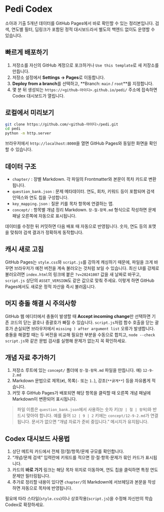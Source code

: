 # Pedi Codex

소아과 기출 5개년 데이터를 GitHub Pages에서 바로 확인할 수 있는 정리본입니다. 검색, 연도별 필터, 딥링크가 포함된 정적 대시보드라서 별도의 백엔드 없이도 운영할 수 있습니다.

## 빠르게 배포하기

1. 저장소를 자신의 GitHub 계정으로 포크하거나 `Use this template`로 새 저장소를 만듭니다.
2. 저장소 설정에서 **Settings → Pages**로 이동합니다.
3. **Deploy from a branch**를 선택하고, **Branch: `main` / `root`**를 지정합니다.
4. 몇 분 뒤 생성되는 `https://<github-아이디>.github.io/pedi/` 주소에 접속하면 Codex 대시보드가 열립니다.

## 로컬에서 미리보기

```bash
git clone https://github.com/<github-아이디>/pedi.git
cd pedi
python -m http.server
```

브라우저에서 `http://localhost:8000`을 열면 GitHub Pages와 동일한 화면을 확인할 수 있습니다.

## 데이터 구조

- `chapter/` : 장별 Markdown. 각 파일의 Frontmatter와 본문이 목차 카드로 변환됩니다.
- `question_bank.json` : 문제 메타데이터. 연도, 회차, 키워드 등이 포함되며 검색 인덱스와 연도 칩을 구성합니다.
- `key_mapping.json` : 질문 키를 목차 항목에 연결하는 맵.
- `concept/` : 항목별 개념 정리 Markdown. `장-절-항목.md` 형식으로 작성하면 문제 패널 오른쪽에 자동으로 표시됩니다.

데이터를 수정한 뒤 커밋하면 다음 배포 때 자동으로 반영됩니다. 숫자, 연도 등의 포맷을 맞춰야 검색 결과가 정확하게 동작합니다.

## 캐시 새로 고침

GitHub Pages는 `style.css`와 `script.js`를 강하게 캐싱하기 때문에, 파일을 크게 바꾸면 브라우저가 예전 버전을 계속 불러오는 것처럼 보일 수 있습니다. 최신 UI를 강제로 불러오려면 `index.html`의 링크에 붙은 `?v=20241007` 값을 새 날짜로 바꾸고, `script.js` 상단의 `ASSET_VERSION`도 같은 값으로 맞춰 주세요. 이렇게 하면 GitHub Pages에서도 새로운 정적 자산을 즉시 불러옵니다.

## 머지 충돌 해결 시 주의사항

GitHub 웹 에디터에서 충돌이 발생할 때 **Accept incoming change**만 선택하면 기존 코드의 닫는 괄호나 중괄호가 빠질 수 있습니다. `script.js`처럼 함수 호출을 닫는 괄호가 손실되면 브라우저에서 `missing ) after argument list` 오류가 발생합니다. 충돌을 해결할 때는 두 버전을 비교해 필요한 부분을 수동으로 합치고, `node --check script.js`와 같은 문법 검사를 실행해 문제가 없는지 꼭 확인하세요.

## 개념 자료 추가하기

1. 저장소 루트에 있는 `concept/` 폴더에 `장-절-항목.md` 파일을 만듭니다. 예) `12-9-2.md`
2. Markdown 문법으로 제목(`#`), 목록(`-` 또는 `1.`), 강조(`**굵게**`) 등을 자유롭게 적습니다.
3. 커밋 후 GitHub Pages가 배포되면 해당 항목을 클릭할 때 오른쪽 개념 패널에 Markdown이 변환되어 표시됩니다.

> 파일 이름은 `question_bank.json`에서 사용하는 숫자 키(`장 | 절 | 항목`)와 반드시 맞아야 합니다. 예를 들어 `12 | 9 | 2` 키에는 `concept/12-9-2.md`가 연결됩니다. 문서가 없으면 “개념 자료가 준비 중입니다.” 메시지가 유지됩니다.

## Codex 대시보드 사용법

1. 상단 메트릭 카드에서 전체 장/절/항목/문제 규모를 확인합니다.
2. “개념/문제 검색” 입력란에 키워드를 적으면 장·절·항목·문제가 묶인 카드가 표시됩니다.
3. 카드의 **바로 가기** 링크는 해당 목차 위치로 이동하며, 연도 칩을 클릭하면 특정 연도 문제만 필터링됩니다.
4. 추가로 정리할 내용이 있다면 `chapter/`의 Markdown에 서브헤딩과 본문을 작성하면 자동으로 목차에 반영됩니다.

필요에 따라 스타일(`style.css`)이나 상호작용(`script.js`)을 수정해 자신만의 학습 Codex로 확장하세요.
